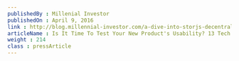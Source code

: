 ```yaml
---
publishedBy : Millenial Investor
publishedOn : April 9, 2016
link : http://blog.millennial-investor.com/a-dive-into-storjs-decentralized-cloud-storage-platform/
articleName : Is It Time To Test Your New Product's Usability? 13 Tech Experts Weigh In
weight : 214 
class : pressArticle
---
```

